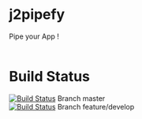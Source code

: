 # j2pipefy
Pipe your App !
<br><br>

# Build Status
[![Build Status](https://travis-ci.org/ah5/j2pipefy.svg?branch=master)](https://travis-ci.org/ah5/j2pipefy) Branch master
<br>
[![Build Status](https://travis-ci.org/ah5/j2pipefy.svg?branch=feature/develop)](https://travis-ci.org/ah5/j2pipefy) Branch feature/develop
<br><br>
